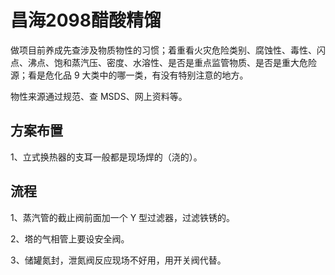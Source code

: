 # 昌海2098醋酸精馏

做项目前养成先查涉及物质物性的习惯；着重看火灾危险类别、腐蚀性、毒性、闪点、沸点、饱和蒸汽压、密度、水溶性、是否是重点监管物质、是否是重大危险源；看是危化品 9 大类中的哪一类，有没有特别注意的地方。

物性来源通过规范、查 MSDS、网上资料等。

## 方案布置

1、立式换热器的支耳一般都是现场焊的（浇的）。

## 流程

1、蒸汽管的截止阀前面加一个 Y 型过滤器，过滤铁锈的。

2、塔的气相管上要设安全阀。

3、储罐氮封，泄氮阀反应现场不好用，用开关阀代替。


